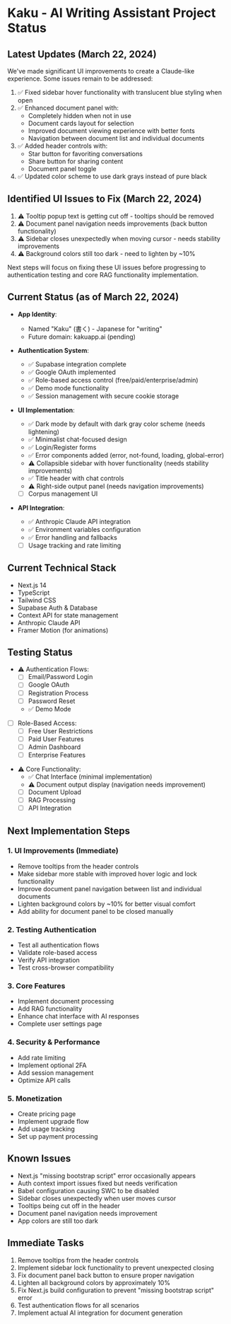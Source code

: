 # Kaku - AI Writing Assistant Project Status

## Latest Updates (March 22, 2024)
We've made significant UI improvements to create a Claude-like experience. Some issues remain to be addressed:

1. ✅ Fixed sidebar hover functionality with translucent blue styling when open
2. ✅ Enhanced document panel with:
   - Completely hidden when not in use
   - Document cards layout for selection
   - Improved document viewing experience with better fonts
   - Navigation between document list and individual documents
3. ✅ Added header controls with:
   - Star button for favoriting conversations
   - Share button for sharing content
   - Document panel toggle
4. ✅ Updated color scheme to use dark grays instead of pure black

## Identified UI Issues to Fix (March 22, 2024)
1. ⚠️ Tooltip popup text is getting cut off - tooltips should be removed
2. ⚠️ Document panel navigation needs improvements (back button functionality)
3. ⚠️ Sidebar closes unexpectedly when moving cursor - needs stability improvements
4. ⚠️ Background colors still too dark - need to lighten by ~10%

Next steps will focus on fixing these UI issues before progressing to authentication testing and core RAG functionality implementation.

## Current Status (as of March 22, 2024)
- **App Identity**: 
  - Named "Kaku" (書く) - Japanese for "writing"
  - Future domain: kakuapp.ai (pending)

- **Authentication System**: 
  - ✅ Supabase integration complete
  - ✅ Google OAuth implemented
  - ✅ Role-based access control (free/paid/enterprise/admin)
  - ✅ Demo mode functionality
  - ✅ Session management with secure cookie storage

- **UI Implementation**:
  - ✅ Dark mode by default with dark gray color scheme (needs lightening)
  - ✅ Minimalist chat-focused design
  - ✅ Login/Register forms
  - ✅ Error components added (error, not-found, loading, global-error)
  - ⚠️ Collapsible sidebar with hover functionality (needs stability improvements)
  - ✅ Title header with chat controls
  - ⚠️ Right-side output panel (needs navigation improvements)
  - [ ] Corpus management UI

- **API Integration**:
  - ✅ Anthropic Claude API integration
  - ✅ Environment variables configuration
  - ✅ Error handling and fallbacks
  - [ ] Usage tracking and rate limiting

## Current Technical Stack
- Next.js 14
- TypeScript
- Tailwind CSS
- Supabase Auth & Database
- Context API for state management
- Anthropic Claude API
- Framer Motion (for animations)

## Testing Status
- ⚠️ Authentication Flows:
  - [ ] Email/Password Login
  - [ ] Google OAuth
  - [ ] Registration Process
  - [ ] Password Reset
  - ✅ Demo Mode

- [ ] Role-Based Access:
  - [ ] Free User Restrictions
  - [ ] Paid User Features
  - [ ] Admin Dashboard
  - [ ] Enterprise Features

- ⚠️ Core Functionality:
  - ✅ Chat Interface (minimal implementation)
  - ⚠️ Document output display (navigation needs improvement)
  - [ ] Document Upload
  - [ ] RAG Processing
  - [ ] API Integration

## Next Implementation Steps

### 1. UI Improvements (Immediate)
- Remove tooltips from the header controls
- Make sidebar more stable with improved hover logic and lock functionality
- Improve document panel navigation between list and individual documents
- Lighten background colors by ~10% for better visual comfort
- Add ability for document panel to be closed manually

### 2. Testing Authentication
- Test all authentication flows
- Validate role-based access
- Verify API integration
- Test cross-browser compatibility

### 3. Core Features
- Implement document processing
- Add RAG functionality
- Enhance chat interface with AI responses
- Complete user settings page

### 4. Security & Performance
- Add rate limiting
- Implement optional 2FA
- Add session management
- Optimize API calls

### 5. Monetization
- Create pricing page
- Implement upgrade flow
- Add usage tracking
- Set up payment processing

## Known Issues
- Next.js "missing bootstrap script" error occasionally appears
- Auth context import issues fixed but needs verification
- Babel configuration causing SWC to be disabled
- Sidebar closes unexpectedly when user moves cursor
- Tooltips being cut off in the header
- Document panel navigation needs improvement
- App colors are still too dark

## Immediate Tasks
1. Remove tooltips from the header controls
2. Implement sidebar lock functionality to prevent unexpected closing
3. Fix document panel back button to ensure proper navigation
4. Lighten all background colors by approximately 10%
5. Fix Next.js build configuration to prevent "missing bootstrap script" error
6. Test authentication flows for all scenarios
7. Implement actual AI integration for document generation 